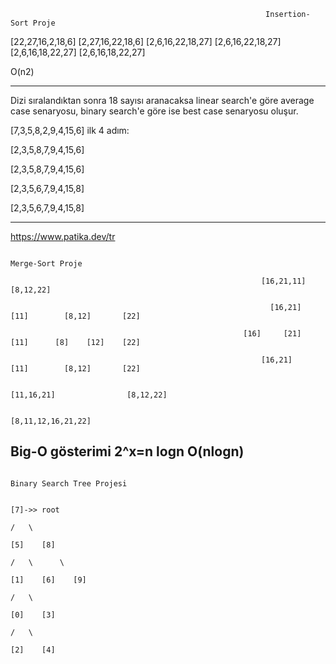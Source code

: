                                                              Insertion-Sort Proje

[22,27,16,2,18,6] [2,27,16,22,18,6] [2,6,16,22,18,27] [2,6,16,22,18,27] [2,6,16,18,22,27] [2,6,16,18,22,27]

O(n2)

------------------------------------------------------------------------------------------------------------------------------------------------------

Dizi sıralandıktan sonra 18 sayısı aranacaksa linear search'e göre average case senaryosu, binary search'e göre ise best case senaryosu oluşur.

[7,3,5,8,2,9,4,15,6] ilk 4 adım:

[2,3,5,8,7,9,4,15,6]

[2,3,5,8,7,9,4,15,6]

[2,3,5,6,7,9,4,15,8]

[2,3,5,6,7,9,4,15,8]


-----------------------------------------------------------------------------------------------------------------------------
https://www.patika.dev/tr

                                                                         Merge-Sort Proje

                                                            [16,21,11]                [8,12,22]

                                                              [16,21]        [11]        [8,12]       [22]

                                                        [16]     [21]     [11]      [8]    [12]    [22]

                                                            [16,21]        [11]        [8,12]       [22]

                                                                 [11,16,21]                [8,12,22]

                                                                           [8,11,12,16,21,22]

Big-O gösterimi 2^x=n    logn  O(nlogn)
--------------------------------------------------------------------------------------------------------------------------------

                                                                         Binary Search Tree Projesi

                                                                                   [7]->> root
                                                                                    /   \
                                                                                [5]    [8]
                                                                                /   \      \
                                                                                [1]    [6]    [9]
                                                                            /   \
                                                                            [0]    [3]
                                                                                /   \
                                                                                [2]    [4]


